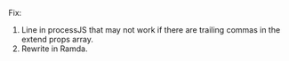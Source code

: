 Fix:

1. Line in processJS that may not work if there are trailing commas in the extend props array.
2. Rewrite in Ramda.